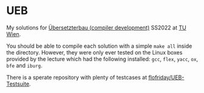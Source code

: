 # UEB
My solutions for [Übersetzterbau (compiler development)](http://www.complang.tuwien.ac.at/andi/185A48)
SS2022 at [TU Wien](https://www.tuwien.at/en/).

You should be able to compile each solution with a simple `make all` inside the directory. However, they were only ever tested on the Linux boxes provided by the lecture which had the following installed: `gcc`, `flex`, `yacc`, `ox`, `bfe` and `iburg`.

There is a sperate repository with plenty of testcases at [flofriday/UEB-Testsuite](https://github.com/flofriday/UEB-Testsuite).

